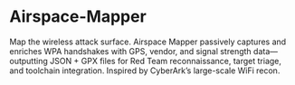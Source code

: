 # Airspace-Mapper
Map the wireless attack surface. Airspace Mapper passively captures and enriches WPA handshakes with GPS, vendor, and signal strength data—outputting JSON + GPX files for Red Team reconnaissance, target triage, and toolchain integration. Inspired by CyberArk’s large-scale WiFi recon.
